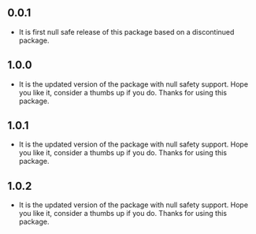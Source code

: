## 0.0.1

* It is first null safe release of this package based on a discontinued package.


## 1.0.0

* It is the updated version of the package with null safety support. Hope you like it, consider a thumbs up if you do. Thanks for using this package.

## 1.0.1

* It is the updated version of the package with null safety support. Hope you like it, consider a thumbs up if you do. Thanks for using this package.

## 1.0.2

* It is the updated version of the package with null safety support. Hope you like it, consider a thumbs up if you do. Thanks for using this package.